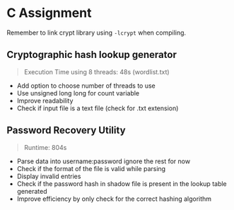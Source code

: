 # C Assignment

Remember to link crypt library using `-lcrypt` when compiling.

## Cryptographic hash lookup generator

> Execution Time using 8 threads: 48s (wordlist.txt)

* Add option to choose number of threads to use
* Use unsigned long long for count variable
* Improve readability
* Check if input file is a text file (check for .txt extension)

##  Password Recovery Utility

> Runtime: 804s

* Parse data into username:password ignore the rest for now
* Check if the format of the file is valid while parsing
* Display invalid entries
* Check if the password hash in shadow file is present in the lookup table generated
* Improve efficiency by only check for the correct hashing algorithm

